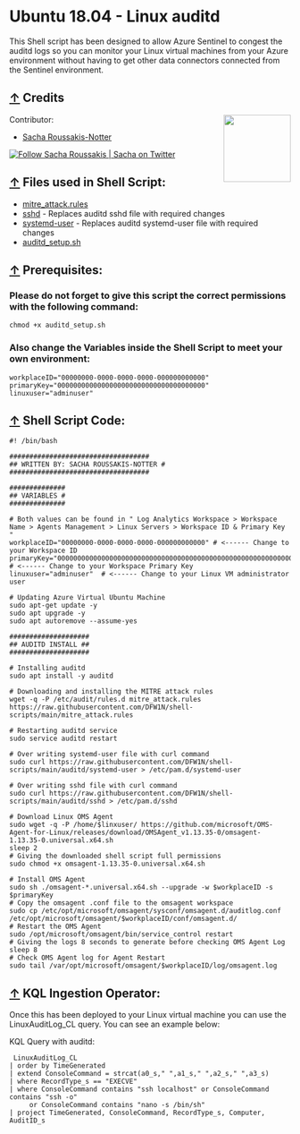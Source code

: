 # Ubuntu 18.04 - Linux auditd

This Shell script has been designed to allow Azure Sentinel to congest the auditd logs so you can monitor your Linux virtual machines from your Azure environment without having to get other data connectors connected from the Sentinel environment.

## [↑](#contents) Credits
Contributor:                                                [<img src="https://github.com/DFW1N/DFW1N-OSINT/blob/master/DFW1N%20Logo.png" align="right" width="120">](https://github.com/DFW1N/DFW1N-OSINT)

- [Sacha Roussakis-Notter](https://github.com/DFW1N)

 [![Follow Sacha Roussakis | Sacha on Twitter](https://img.shields.io/twitter/follow/Sacha.svg?style=social&label=Follow%20%40Sacha)](https://twitter.com/intent/user?screen_name=sacha_roussakis "Follow Sacha Roussakis | Sacha on Twitter")

## [↑](#contents) Files used in Shell Script:
- [mitre_attack.rules](https://github.com/DFW1N/shell-scripts/blob/main/mitre_attack.rules)
- [sshd](https://github.com/DFW1N/shell-scripts/blob/main/auditd/sshd) - Replaces auditd sshd file with required changes
- [systemd-user](https://github.com/DFW1N/shell-scripts/blob/main/auditd/systemd-user) - Replaces auditd systemd-user file with required changes
- [auditd_setup.sh](https://github.com/DFW1N/shell-scripts/blob/main/auditd/auditd_setup.sh)

## [↑](#contents) Prerequisites:

### Please do not forget to give this script the correct permissions with the following command:

    chmod +x auditd_setup.sh

### Also change the Variables inside the Shell Script to meet your own environment:

    workplaceID="00000000-0000-0000-0000-000000000000"
    primaryKey="0000000000000000000000000000000000000"
    linuxuser="adminuser"

## [↑](#contents) Shell Script Code:

    #! /bin/bash

    ###################################
    ## WRITTEN BY: SACHA ROUSSAKIS-NOTTER #
    ###################################

    ##############
    ## VARIABLES #
    ##############

    # Both values can be found in " Log Analytics Workspace > Workspace Name > Agents Management > Linux Servers > Workspace ID & Primary Key "
    workplaceID="00000000-0000-0000-0000-000000000000" # <------ Change to your Workspace ID
    primaryKey="0000000000000000000000000000000000000000000000000000000000000000000000000000000000000000" # <------ Change to your Workspace Primary Key
    linuxuser="adminuser"  # <------ Change to your Linux VM administrator user

    # Updating Azure Virtual Ubuntu Machine
    sudo apt-get update -y
    sudo apt upgrade -y
    sudo apt autoremove --assume-yes

    ####################
    ## AUDITD INSTALL ##
    ####################

    # Installing auditd
    sudo apt install -y auditd

    # Downloading and installing the MITRE attack rules
    wget -q -P /etc/audit/rules.d mitre_attack.rules https://raw.githubusercontent.com/DFW1N/shell-scripts/main/mitre_attack.rules

    # Restarting auditd service
    sudo service auditd restart

    # Over writing systemd-user file with curl command
    sudo curl https://raw.githubusercontent.com/DFW1N/shell-scripts/main/auditd/systemd-user > /etc/pam.d/systemd-user

    # Over writing sshd file with curl command
    sudo curl https://raw.githubusercontent.com/DFW1N/shell-scripts/main/auditd/sshd > /etc/pam.d/sshd

    # Download Linux OMS Agent
    sudo wget -q -P /home/$linxuser/ https://github.com/microsoft/OMS-Agent-for-Linux/releases/download/OMSAgent_v1.13.35-0/omsagent-1.13.35-0.universal.x64.sh
    sleep 2
    # Giving the downloaded shell script full permissions
    sudo chmod +x omsagent-1.13.35-0.universal.x64.sh
    
    # Install OMS Agent
    sudo sh ./omsagent-*.universal.x64.sh --upgrade -w $workplaceID -s $primaryKey
    # Copy the omsagent .conf file to the omsagent workspace
    sudo cp /etc/opt/microsoft/omsagent/sysconf/omsagent.d/auditlog.conf /etc/opt/microsoft/omsagent/$workplaceID/conf/omsagent.d/
    # Restart the OMS Agent
    sudo /opt/microsoft/omsagent/bin/service_control restart
    # Giving the logs 8 seconds to generate before checking OMS Agent Log
    sleep 8
    # Check OMS Agent log for Agent Restart
    sudo tail /var/opt/microsoft/omsagent/$workplaceID/log/omsagent.log

## [↑](#contents) KQL Ingestion Operator:

Once this has been deployed to your Linux virtual machine you can use the LinuxAuditLog_CL query. You can see an example below:

KQL Query with auditd:

     LinuxAuditLog_CL
    | order by TimeGenerated
    | extend ConsoleCommand = strcat(a0_s," ",a1_s," ",a2_s," ",a3_s)
    | where RecordType_s == "EXECVE"
    | where ConsoleCommand contains "ssh localhost" or ConsoleCommand contains "ssh -o"
         or ConsoleCommand contains "nano -s /bin/sh"
    | project TimeGenerated, ConsoleCommand, RecordType_s, Computer, AuditID_s
